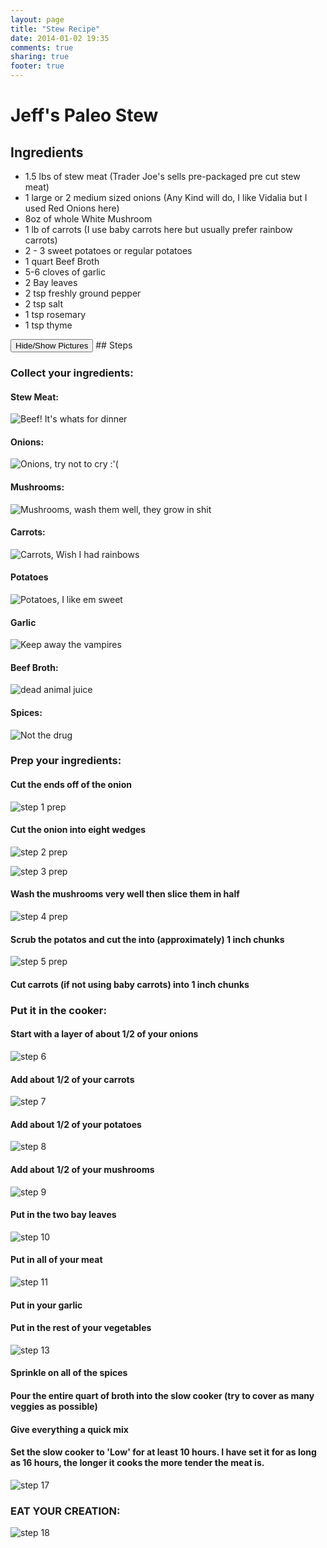 ```yaml
---
layout: page
title: "Stew Recipe"
date: 2014-01-02 19:35
comments: true
sharing: true
footer: true
---
```


# Jeff's Paleo Stew

## Ingredients

* 1.5 lbs of stew meat (Trader Joe's sells pre-packaged pre cut stew meat)
* 1 large or 2 medium sized onions (Any Kind will do, I like Vidalia but I used Red Onions here)
* 8oz of whole White Mushroom
* 1 lb of carrots (I use baby carrots here but usually prefer rainbow carrots)
* 2 - 3 sweet potatoes or regular potatoes
* 1 quart Beef Broth
* 5-6 cloves of garlic
* 2 Bay leaves
* 2 tsp freshly ground pepper
* 2 tsp salt
* 1 tsp rosemary
* 1 tsp thyme

<button class="remove-pics">
  Hide/Show Pictures
</button>
## Steps

### Collect your ingredients:

#### Stew Meat:

![Beef! It's whats for dinner](../images/cooking/ingredient-beef.jpg "Beef! It's whats for dinner")

#### Onions:

![Onions, try not to cry :'(](../images/cooking/ingredient-onion.jpg "Onions, try not to cry :'(")

#### Mushrooms:

![Mushrooms, wash them well, they grow in shit](../images/cooking/ingredient-mushrooms.jpg "Mushrooms, wash them well, they grow in shit")

#### Carrots:

![Carrots, Wish I had rainbows](../images/cooking/ingredient-carrots.jpg "What's up doc?")

#### Potatoes

![Potatoes, I like em sweet](../images/cooking/ingredient-potatos.jpg "Potatoes, I like em sweet")

#### Garlic

![Keep away the vampires](../images/cooking/ingredient-garlic.jpg "Keep away the vampires")

#### Beef Broth:

![dead animal juice](../images/cooking/ingredient-broth.jpg "dead animal juice")

#### Spices:

![Not the drug](../images/cooking/ingredient-spices.jpg "Not the drug")

### Prep your ingredients:

#### Cut the ends off of the onion

![step 1 prep](../images/cooking/step-prep-onion.jpg)

#### Cut the onion into eight wedges

![step 2 prep](../images/cooking/step-prep-onion-2.jpg)

![step 3 prep](../images/cooking/step-prep-onion-3.jpg)

#### Wash the mushrooms very well then slice them in half

![step 4 prep](../images/cooking/step-prep-mushrooms-2.jpg)

#### Scrub the potatos and cut the into (approximately) 1 inch chunks

![step 5 prep](../images/cooking/step-prep-potato.jpg)

#### Cut carrots (if not using baby carrots) into 1 inch chunks

### Put it in the cooker:

#### Start with a layer of about 1/2 of your onions

![step 6](../images/cooking/step-01.jpg)

#### Add about 1/2 of your carrots

![step 7](../images/cooking/step-02.jpg)

#### Add about 1/2 of your potatoes

![step 8](../images/cooking/step-03.jpg)

#### Add about 1/2 of your mushrooms

![step 9](../images/cooking/step-04.jpg)

#### Put in the two bay leaves

![step 10](../images/cooking/step-05.jpg)

#### Put in all of your meat

![step 11](../images/cooking/step-06.jpg)

#### Put in your garlic

#### Put in the rest of your vegetables

![step 13](../images/cooking/step-07.jpg)

#### Sprinkle on all of the spices

#### Pour the entire quart of broth into the slow cooker (try to cover as many veggies as possible)

#### Give everything a quick mix

#### Set the slow cooker to 'Low' for at least 10 hours. I have set it for as long as 16 hours, the longer it cooks the more tender the meat is.

![step 17](../images/cooking/step-08.jpg)

### EAT YOUR CREATION:

![step 18](../images/cooking/eat.jpg)

<script type="text/javascript">
$( ".remove-pics" ).click(function() {
  $("img").toggle();
});
</script>








